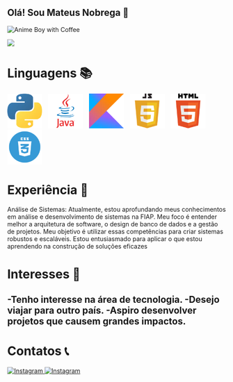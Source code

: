 ## Olá! Sou Mateus Nobrega 👋  
<img src="img/animated-anime-boy-with-coffee-04u1aof3fr5ic0bk.gif" alt="Anime Boy with Coffee" width="200" height="200">

<p>
  <img src="https://github-readme-stats.vercel.app/api?username=Mateuziinn&show_icons=true&theme=radical" style="margin-right: 70px;">
</p>
  

# Linguagens 📚
<p float="left">
  <img src="img/py.webp" alt="Python" width="80" height="80" style="margin-right: 10px;">
  <img src="img/java.webp" alt="Java" width="80" height="80" style="margin-right: 10px;">
  <img src="img/kotlin.webp" alt="Kotlin" width="80" height="80" style="margin-right: 10px;">
  <img src="img/jscript.webp" alt="Script" width="80" height="80" style="margin-right: 10px;">
  <img src="img/html.webp" alt="html" width="80" height="80" style="margin-right: 10px;">
  <img src="img/css.webp" alt="html" width="80" height="80">
</p>


  


# Experiência 🚀

Análise de Sistemas: Atualmente, estou aprofundando meus conhecimentos em análise e desenvolvimento de sistemas na FIAP. Meu foco é entender melhor a arquitetura de software, o design de banco de dados e a gestão de projetos. Meu objetivo é utilizar essas competências para criar sistemas robustos e escaláveis. Estou entusiasmado para aplicar o que estou aprendendo na construção de soluções eficazes

# Interesses 📖
-Tenho interesse na área de tecnologia.
-Desejo viajar para outro país.
-Aspiro desenvolver projetos que causem grandes impactos.
-



# Contatos 📞
 <a href="https://www.linkedin.com/in/mateus-nobrega-41b7702b8?lipi=urn%3Ali%3Apage%3Ad_flagship3_profile_view_base_contact_details%3Bz9i0B54cTYS2GYKcSGSNaA%3D%3D">
  <img src="https://cdn.iconscout.com/icon/free/png-512/free-linkedin-48-189774.png?f=webp&w=256" alt="Instagram" width="50" height="50">

  <a href="https://www.instagram.com/_mateuziinn/">
  <img src="https://cdn.iconscout.com/icon/free/png-512/free-instagram-1865894-1581910.png" alt="Instagram" width="50" height="50">





